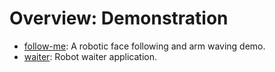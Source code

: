 # Overview: Demonstration

* [follow-me](https://github.com/roboticslab-uc3m/follow-me): A robotic face following and arm waving demo.
* [waiter](https://github.com/roboticslab-uc3m/waiter): Robot waiter application.




